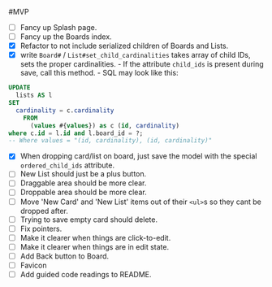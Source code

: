 #MVP

- [ ] Fancy up Splash page.
- [ ] Fancy up the Boards index.
- [x] Refactor to not include serialized children of Boards and Lists.
- [x] write `Board#` / `List#set_child_cardinalities`
      takes array of child IDs, sets the proper cardinalities.
      - If the attribute `child_ids` is present during save,
        call this method.
      - SQL may look like this:

```SQL
UPDATE
  lists AS l
SET
  cardinality = c.cardinality
    FROM
      (values #{values}) as c (id, cardinality)
where c.id = l.id and l.board_id = ?;
-- Where values = "(id, cardinality), (id, cardinality)"
```

- [x] When dropping card/list on board, just save the model with
      the special `ordered_child_ids` attribute.
- [ ] New List should just be a plus button.
- [ ] Draggable area should be more clear.
- [ ] Droppable area should be more clear.
- [ ] Move 'New Card' and 'New List' items out of their `<ul>`s so they cant be
      dropped after.
- [ ] Trying to save empty card should delete.
- [ ] Fix pointers.
- [ ] Make it clearer when things are click-to-edit.
- [ ] Make it clearer when things are in edit state.
- [ ] Add Back button to Board.
- [ ] Favicon
- [ ] Add guided code readings to README.
